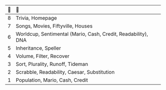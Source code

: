 | 🌱  | 🌿 |
| :---: | :--- |
| 8  | Trivia, Homepage  |
| 7  | Songs, Movies, Fiftyville, Houses  |
| 6  | Worldcup, Sentimental (Mario, Cash, Credit, Readability), DNA  |
| 5  | Inheritance, Speller  |
| 4  | Volume, Filter, Recover  |
| 3  | Sort, Plurality, Runoff, Tideman  |
| 2  | Scrabble, Readability, Caesar, Substitution  |
| 1  | Population, Mario, Cash, Credit  |

<!--
| 🌵 | Web |
| :---: | :--- |
| F | Capstone |
| 4 | Network |
| 3 | Mail |
| 2 | Commerce |
| 1 | Wiki |
| 0 | Search |
-->
